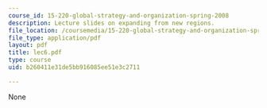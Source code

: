 ```yaml
---
course_id: 15-220-global-strategy-and-organization-spring-2008
description: Lecture slides on expanding from new regions.
file_location: /coursemedia/15-220-global-strategy-and-organization-spring-2008/b260411e31de5bb916085ee51e3c2711_lec6.pdf
file_type: application/pdf
layout: pdf
title: lec6.pdf
type: course
uid: b260411e31de5bb916085ee51e3c2711

---
```

None